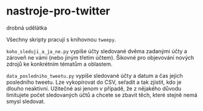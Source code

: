 # nastroje-pro-twitter
drobná udělátka

Všechny skripty pracují s knihovnou ```tweepy```.

```koho_sleduji_a_ja_ne.py``` vypíše účty sledované dvěma zadanými účty a zároveň ne vámi (nebo jiným třetím účtem). Šikovné pro objevování nových zdrojů ke konkrétním tématům a oblastem.

```data_posledniho_tweetu.py``` vypíše sledované účty a datum a čas jejich posledního tweetu. Lze vykopírovat do CSV, seřadit a tak zjistit, kdo je dlouho neaktivní. Užitečné asi jenom v případě, že z nějakého důvodu limitujete počet sledovaných účtů a chcete se zbavit těch, které stejně nemá smysl sledovat.
